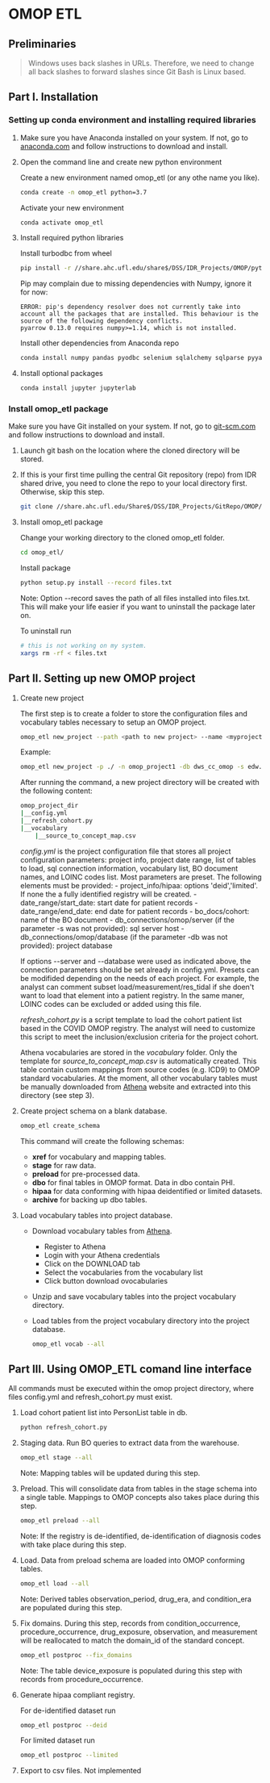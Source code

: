 # OMOP ETL

## Preliminaries

> Windows uses back slashes in URLs. Therefore, we need to change all back slashes to forward slashes since Git Bash is Linux based.

## Part I. Installation

### Setting up conda environment and installing required libraries

1. Make sure you have Anaconda installed on your system. If not, go to [anaconda.com](https://www.anaconda.com/products/individual) and follow instructions to download and install.

2. Open the command line and create new python environment

    Create a new environment named omop_etl (or any othe name you like).

    ```bash
    conda create -n omop_etl python=3.7
    ```

    Activate your new environment

    ```bash
    conda activate omop_etl
    ```

3. Install required python libraries

    Install turbodbc from wheel

    ```bash
    pip install -r //share.ahc.ufl.edu/share$/DSS/IDR_Projects/OMOP/python_env/requirements.txt
    ```

    Pip may complain due to missing dependencies with Numpy, ignore it for now:

    ```text
    ERROR: pip's dependency resolver does not currently take into account all the packages that are installed. This behaviour is the source of the following dependency conflicts.
    pyarrow 0.13.0 requires numpy>=1.14, which is not installed.
    ```

    Install other dependencies from Anaconda repo

    ```bash
    conda install numpy pandas pyodbc selenium sqlalchemy sqlparse pyyaml
    ```

4. Install optional packages

    ```bash
    conda install jupyter jupyterlab
    ```

### Install omop_etl package

Make sure you have Git installed on your system. If not, go to [git-scm.com](https://git-scm.com/download/win) and follow instructions to download and install.

1. Launch git bash on the location where the cloned directory will be stored.

2. If this is your first time pulling the central Git repository (repo) from IDR shared drive, you need to clone the repo to your local directory first. Otherwise, skip this step.

    ```bash
    git clone //share.ahc.ufl.edu/Share$/DSS/IDR_Projects/GitRepo/OMOP/omop_etl.git
    ```

3. Install omop_etl package

    Change your working directory to the cloned omop_etl folder.

    ```bash
    cd omop_etl/
    ```

    Install package

    ```bash
    python setup.py install --record files.txt
    ```

    Note: Option --record saves the path of all files installed into files.txt. This will make your life easier if you want to uninstall the package later on.

    To uninstall run

    ```bash
    # this is not working on my system.
    xargs rm -rf < files.txt
    ```

## Part II. Setting up new OMOP project

1. Create new project

    The first step is to create a folder to store the configuration files and vocabulary tables necessary to setup an OMOP project.

    ```bash
    omop_etl new_project --path <path to new project> --name <myproject> --server <SQL server url> --database <project database>
    ```

    Example:

    ```bash
    omop_etl new_project -p ./ -n omop_project1 -db dws_cc_omop -s edw.shands.ufl.edu
    ```

    After running the command, a new project directory will be created with the following content:

    ```bash
    omop_project_dir
    |__config.yml
    |__refresh_cohort.py
    |__vocabulary
        |__source_to_concept_map.csv
    ```

    *config.yml* is the project configuration file that stores all project configuration parameters: project info, project date range, list of tables to load, sql connection information, vocabulary list, BO document names, and LOINC codes list. Most parameters are preset. The following elements must be provided:
        - project_info/hipaa: options 'deid','limited'. If none the a fully identified registry will be created.
        - date_range/start_date: start date for patient records
        - date_range/end_date: end date for patient records
        - bo_docs/cohort: name of the BO document
        - db_connections/omop/server (if the parameter -s was not provided): sql server host
        - db_connections/omop/database (if the parameter -db was not provided): project database

    If options --server and --database were used as indicated above, the connection parameters should be set already in config.yml. Presets can be modifided depending on the needs of each project. For example, the analyst can comment subset load/measurement/res_tidal if she doen't want to load that element into a patient registry. In the same maner, LOINC codes can be excluded or added using this file.

    *refresh_cohort.py* is a script template to load the cohort patient list based in the COVID OMOP registry. The analyst will need to customize this script to meet the inclusion/exclusion criteria for the project cohort.

    Athena vocabularies are stored in the *vocabulary* folder. Only the template for *source_to_concept_map.csv* is automatically created. This table contain custom mappings from source codes (e.g. ICD9) to OMOP standard vocabularies. At the moment, all other vocabulary tables must be manually downloaded from [Athena](https://athena.ohdsi.org) website and extracted into this directory (see step 3).

2. Create project schema on a blank database.

    ```bash
    omop_etl create_schema
    ```

    This command will create the following schemas:

    - **xref** for vocabulary and mapping tables.
    - **stage** for raw data.
    - **preload** for pre-processed data.
    - **dbo** for final tables in OMOP format. Data in dbo contain PHI.
    - **hipaa** for data conforming with hipaa deidentified or limited datasets.
    - **archive** for backing up dbo tables.

3. Load vocabulary tables into project database.

    - Download vocabulary tables from [Athena](https://athena.ohdsi.org).
        - Register to Athena
        - Login with your Athena credentials
        - Click on the DOWNLOAD tab
        - Select the vocabularies from the vocabulary list
        - Click button download ovocabularies
    - Unzip and save vocabulary tables into the project vocabulary directory.
    - Load tables from the project vocabulary directory into the project database.

        ```bash
        omop_etl vocab --all
        ```

## Part III. Using OMOP_ETL comand line interface

All commands must be executed within the omop project directory, where files config.yml and refresh_cohort.py must exist.

1. Load cohort patient list into PersonList table in db.

    ```bash
    python refresh_cohort.py
    ```

2. Staging data. Run BO queries to extract data from the warehouse.

    ```bash
    omop_etl stage --all
    ```

    Note: Mapping tables will be updated during this step.

3. Preload. This will consolidate data from tables in the stage schema into a single table. Mappings to OMOP concepts also takes place during this step.

    ```bash
    omop_etl preload --all
    ```

    Note: If the registry is de-identified, de-identification of diagnosis codes with take place during this step.

4. Load. Data from preload schema are loaded into OMOP conforming tables.

    ```bash
    omop_etl load --all
    ```

    Note: Derived tables observation_period, drug_era, and condition_era are populated during this step.

5. Fix domains. During this step, records from condition_occurrence, procedure_occurrence, drug_exposure, observation, and measurement will be reallocated to match the domain_id of the standard concept. 

    ```bash
    omop_etl postproc --fix_domains
    ```

    Note: The table device_exposure is populated during this step with records from procedure_occurrence.

6. Generate hipaa compliant registry.

    For de-identified dataset run

    ```bash
    omop_etl postproc --deid
    ```

    For limited dataset run

    ```bash
    omop_etl postproc --limited
    ```

7. Export to csv files. Not implemented
